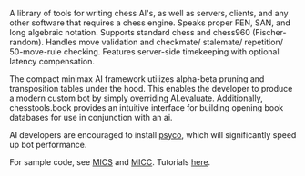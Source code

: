 A library of tools for writing chess AI's, as well as servers, clients, and any other software that requires a chess engine. Speaks proper FEN, SAN, and long algebraic notation. Supports standard chess and chess960 (Fischer-random). Handles move validation and checkmate/ stalemate/ repetition/ 50-move-rule checking. Features server-side timekeeping with optional latency compensation.

The compact minimax AI framework utilizes alpha-beta pruning and transposition tables under the hood. This enables the developer to produce a modern custom bot by simply overriding AI.evaluate. Additionally, chesstools.book provides an intuitive interface for building opening book databases for use in conjunction with an ai.

AI developers are encouraged to install [psyco](http://psyco.sourceforge.net/), which will significantly speed up bot performance.

For sample code, see [MICS](https://github.com/bubbleboy14/micserver) and [MICC](https://github.com/bubbleboy14/micclient). Tutorials [here](http://mariobalibrera.com/mics).
